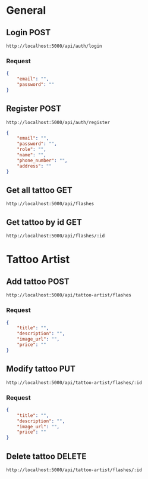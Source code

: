 # General

## Login POST

```
http://localhost:5000/api/auth/login
```

### Request

```json
{
    "email": "",
    "password": ""
}
```

## Register POST

```
http://localhost:5000/api/auth/register
```

```json
{
    "email": "",
    "password": "",
    "role": "",
    "name": "",
    "phone_number": "",
    "address": ""
}
```

## Get all tattoo GET

```
http://localhost:5000/api/flashes
```

## Get tattoo by id GET

```
http://localhost:5000/api/flashes/:id
```

# Tattoo Artist

## Add tattoo POST

```
http://localhost:5000/api/tattoo-artist/flashes
```

### Request

```json
{
    "title": "",
    "description": "",
    "image_url": "",
    "price": ""
}
```

## Modify tattoo PUT

```
http://localhost:5000/api/tattoo-artist/flashes/:id
```

### Request

```json
{
    "title": "",
    "description": "",
    "image_url": "",
    "price": ""
}
```

## Delete tattoo DELETE

```
http://localhost:5000/api/tattoo-artist/flashes/:id
```


